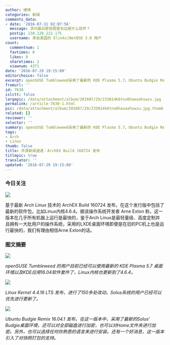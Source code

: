 ```yaml
---
author: 棣琦
categories: 新闻
comments_data:
- date: '2016-07-31 02:07:56'
  message: 求问最后那张图里右边是什么软件？
  postip: 138.128.222.175
  username: 来自美国的 Elinks|NetBSD 3.0 用户
count:
  commentnum: 1
  favtimes: 0
  likes: 0
  sharetimes: 2
  viewnum: 4371
date: '2016-07-29 19:15:00'
editorchoice: false
excerpt: openSUSE Tumbleweed采用了最新的 KDE Plasma 5.7。Ubuntu Budgie Remix 16.04.1 发布。
fromurl: ''
id: 7630
islctt: false
largepic: /data/attachment/album/201607/29/233014k6tnu6haoaahswzu.jpg
permalink: /article-7630-1.html
pic: /data/attachment/album/201607/29/233014k6tnu6haoaahswzu.jpg.thumb.jpg
related: []
reviewer: ''
selector: ''
summary: openSUSE Tumbleweed采用了最新的 KDE Plasma 5.7。Ubuntu Budgie Remix 16.04.1 发布。
tags:
- Arch
- Linux
thumb: false
title: 开源新闻速递：ArchEX Build 160724 发布
titlepic: true
translator: ''
updated: '2016-07-29 19:15:00'
---
```


### 今日关注


![](/data/attachment/album/201607/29/233014k6tnu6haoaahswzu.jpg)


基于最新 Arch Linux 技术的 ArchEX Build 160724 发布，在这个发行版中包括了最新的软件包，比如Linux内核4.6.4。据该操作系统开发者 Arne Exton 称，这一版本在几乎所有机器上运行是最快的，鉴于Arch Linux是最轻量级、高度定制并且拥有一大批用户的操作系统，采用的LXDE桌面环境即便是在旧的PC机上也是运行最快的，我们有理由相信Arne Exton的话。


### 图文摘要


![](/data/attachment/album/201607/29/191116v98148i2gi81l2l3.png)


*openSUSE Tumbleweed 的用户目前已经可以使用最新的 KDE Plasma 5.7 桌面环境以及KDE应用16.04软件套件了，Linux内核也更新到了4.6.4。*


![](/data/attachment/album/201607/29/191205o8p66ul1i4iupd4p.png)


*Linux Kernel 4.4.16 LTS 发布，进行了150多处改动。Solus系统的用户已经可以优先进行更新了。*


![](/data/attachment/album/201607/29/191247a7a1t61ghzffzck6.png)


*Ubuntu Budgie Remix 16.04.1 发布，在这一版本中，采用了最新的Solus' Budgie桌面环境，还可以对全部磁盘进行加密，也可以对Home文件夹进行加密。另外，也可以选择任何你熟悉的语言来进行安装。还有一个好消息，这一版本引入了对快照打包的支持。*
